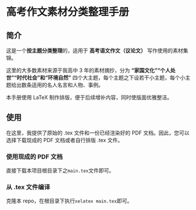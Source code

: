 # 高考作文素材分类整理手册

## 简介
这是一个**按主题分类整理**的，适用于 **高考语文作文（议论文）** 写作使用的素材集锦。

这里的大多数素材来源于我高中 3 年的素材摘抄，分为 **“家国文化”“个人处世”“时代社会”和“环境自然”** 四个大主题，每个主题之下设若干小主题，每个小主题给出数条适用的名人名言和人物、事例。

本手册使用 LaTeX 制作排版，便于后续增补内容，同时使版面优雅整洁。

## 使用
在这里，我提供了原始的 .tex 文件和一份已经渲染好的 PDF 文档。因此，您可以选择下载现成的 PDF 文档或者自行排版 .tex 文件。

### 使用现成的 PDF 文档
直接下载本项目根目录下之`main.tex`文件即可。

### 从 .tex 文件编译
克隆本 repo，在根目录下执行`xelatex main.tex`即可。


